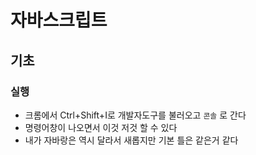 # 자바스크립트
## 기초
### 실행
- 크롬에서 Ctrl+Shift+I로 개발자도구를 불러오고 `콘솔` 로 간다
- 명령어창이 나오면서 이것 저것 할 수 있다
- 내가 자바랑은 역시 달라서 새롭지만 기본 틀은 같은거 같다